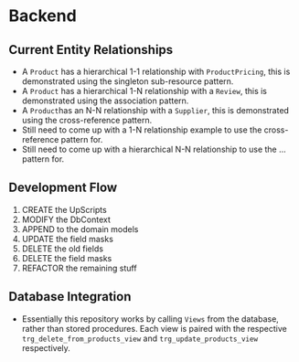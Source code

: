 # Backend

## Current Entity Relationships

- A `Product` has a hierarchical 1-1 relationship with `ProductPricing`, this is demonstrated using the singleton
  sub-resource pattern.
- A `Product` has a hierarchical 1-N relationship with a `Review`, this is demonstrated using the association pattern.
- A `Product`has an N-N relationship with a `Supplier`, this is demonstrated using the cross-reference pattern.
- Still need to come up with a 1-N relationship example to use the cross-reference pattern for.
- Still need to come up with a hierarchical N-N relationship to use the ... pattern for.

## Development Flow

1. CREATE the UpScripts
2. MODIFY the DbContext
3. APPEND to the domain models
4. UPDATE the field masks
5. DELETE the old fields
6. DELETE the field masks
7. REFACTOR the remaining stuff

## Database Integration

- Essentially this repository works by calling `Views` from the database, rather than stored procedures. Each view is
  paired with the respective `trg_delete_from_products_view` and `trg_update_products_view` respectively.